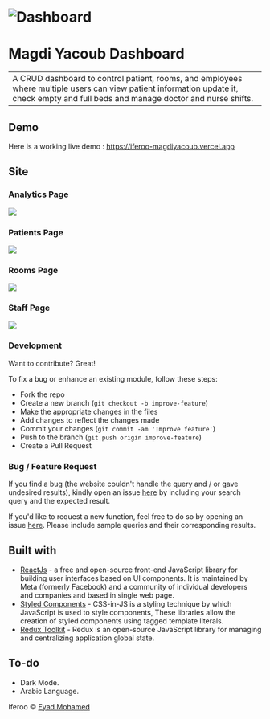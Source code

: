 # ![Dashboard](imeges/login.png)

# Magdi Yacoub Dashboard

<table>
<tr>
<td>
A CRUD dashboard to control patient, rooms, and employees where multiple users can view patient
information update it, check empty and full beds and manage doctor and nurse shifts.
</td>
</tr>
</table>

## Demo

Here is a working live demo : https://iferoo-magdiyacoub.vercel.app

## Site

### Analytics Page

![](imeges/analytics.png)

### Patients Page

![](imeges/patients.png)

### Rooms Page

![](imeges/rooms.png)

### Staff Page

![](imeges/staff.png)

<!-- ## Mobile support

The WebApp is compatible with devices of all sizes and all OS's, and consistent improvements are being made.

![](https://iharsh234.github.io/WebApp/images/demo/mobile.png)

## [Usage](https://iharsh234.github.io/WebApp/) -->

### Development

Want to contribute? Great!

To fix a bug or enhance an existing module, follow these steps:

- Fork the repo
- Create a new branch (`git checkout -b improve-feature`)
- Make the appropriate changes in the files
- Add changes to reflect the changes made
- Commit your changes (`git commit -am 'Improve feature'`)
- Push to the branch (`git push origin improve-feature`)
- Create a Pull Request

### Bug / Feature Request

If you find a bug (the website couldn't handle the query and / or gave undesired results), kindly open an issue [here](https://iferoo.vercel.app/) by including your search query and the expected result.

If you'd like to request a new function, feel free to do so by opening an issue [here](https://iferoo.vercel.app/). Please include sample queries and their corresponding results.

## Built with

- [ReactJs](https://reactjs.org/) - a free and open-source front-end JavaScript library for building user interfaces based on UI components. It is maintained by Meta (formerly Facebook) and a community of individual developers and companies and based in single web page.
- [Styled Components](https://styled-components.com/) - CSS-in-JS is a styling technique by which JavaScript is used to style components, These libraries allow the creation of styled components using tagged template literals.
- [Redux Toolkit](https://redux-toolkit.js.org/) - Redux is an open-source JavaScript library for managing and centralizing application global state.

## To-do

- Dark Mode.
- Arabic Language.

<!-- ## Team

| [![Harsh Vijay](https://avatars1.githubusercontent.com/u/12688534?v=3&s=144)](https://github.com/iharsh234) | [![Quandl.com](https://github.com/iharsh234/WebApp/blob/master/images/quandl.jpg)](https://www.quandl.com/) |
| ----------------------------------------------------------------------------------------------------------- | ----------------------------------------------------------------------------------------------------------- |
| [Harsh Vijay ](https://github.com/iharsh234)                                                                | [Quandl](https://www.quandl.com)                                                                            | -->

<!-- ## [License](https://github.com/iharsh234/WebApp/blob/master/LICENSE.md) -->

Iferoo © [Eyad Mohamed](https://github.com/iferoo)
